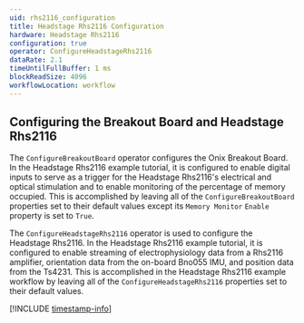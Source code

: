 ```yaml
---
uid: rhs2116_configuration
title: Headstage Rhs2116 Configuration
hardware: Headstage Rhs2116
configuration: true
operator: ConfigureHeadstageRhs2116
dataRate: 2.1
timeUntilFullBuffer: 1 ms
blockReadSize: 4096
workflowLocation: workflow
---
```


## Configuring the Breakout Board and Headstage Rhs2116

The `ConfigureBreakoutBoard` operator configures the Onix Breakout Board. In the Headstage Rhs2116 example tutorial, it is
configured to enable digital inputs to serve as a trigger for the Headstage Rhs2116's electrical and optical stimulation
and to enable monitoring of the percentage of memory occupied. This is accomplished by leaving all of the
`ConfigureBreakoutBoard` properties set to their default values except its `Memory Monitor` `Enable` property is set to
`True`. 

The `ConfigureHeadstageRhs2116` operator is used to configure the Headstage Rhs2116. In the Headstage Rhs2116 example
tutorial, it is configured to enable streaming of electrophysiology data from a Rhs2116 amplifier, orientation data from
the on-board Bno055 IMU, and position data from the Ts4231. This is accomplished in the Headstage Rhs2116 example
workflow by leaving all of the `ConfigureHeadstageRhs2116` properties set to their default values.

[!INCLUDE [timestamp-info](../../../includes/configuration-timestamp.md)]